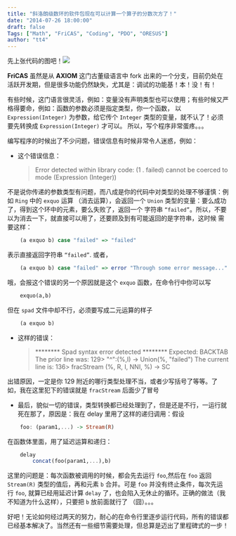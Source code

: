 ```yaml
---
title: "斜洛朗级数环的软件包现在可以计算一个算子的分数次方了！"
date: "2014-07-26 18:00:00"
draft: false
Tags: ["Math", "FriCAS", "Coding", "PDO", "ORESUS"]
author: "tt4"
---
```


先上张代码的图吧！![][image-1]

**FriCAS** 虽然是从 **AXIOM** 这门古董级语言中 fork 出来的一个分支，目前仍处在活跃开发期，但是很多功能仍然缺失，尤其是：调试的功能基！本！没！有！

有些时候，这门语言很灵活，例如：变量没有声明类型也可以使用；有些时候又严格得要命，例如：函数的参数必须是指定类型，你一个函数，
以 `Expression(Integer)` 为参数，给它传个 `Integer` 类型的变量，就不认了！必须要先转换成 `Expression(Integer)` 才可以。
所以，写个程序非常蛋疼。。。

编写程序的时候出了不少问题，错误信息有时候非常令人迷惑，例如：

* 这个错误信息：

	> Error detected within library code: (1 . failed) cannot be coerced to mode (Expression (Integer))  

不是说你传递的参数类型有问题，而八成是你的代码中对类型的处理不够谨慎：例如 `Ring` 中的 `exquo` 运算
（消去运算），会返回一个 `Union` 类型的变量：要么成功了，得到这个环中的元素，要么失败了，返回一个
字符串 `“failed”`。所以，不要以为消去一下，就直接可以用了，还要顾及到有可能返回的是字符串，这时候
需要这样：

```Haskell
    (a exquo b) case "failed" => "failed"
```

表示直接返回字符串 `“failed”`. 或者，

```Haskell
	(a exquo b) case "failed" => error "Through some error message..."
```

哦，会报这个错误的另一个原因就是这个 `exquo` 函数，在命令行中你可以写

```Haskell
	exquo(a,b)
```

但在 `spad` 文件中却不行，必须要写成二元运算的样子

```Haskell
	(a exquo b)
```

* 这样的错误：

	> \*\*\*\*\*\*\*\* Spad syntax error detected \*\*\*\*\*\*\*\*
	> Expected: BACKTAB
	> The prior line was:
	> 129\>             "^":(%,I) -> Union(%, "failed")
	> The current line is:
	> 136\>             fracStream (%, R, I, NNI, %) -\> SC

出错原因，一定是你 129 附近的哪行类型处理不当，或者少写括号了等等。了如，我在这里犯下的错误就是 `fracStream` 后面少了冒号

* 最后，貌似一切的错误，类型转换都已经处理到了，但是还是不行，一运行就死在那了，原因是：我在 delay 里用了这样的递归调用：假设

```Haskell
	foo: (param1,...) -> Stream(R)
```

在函数体里面，用了延迟运算和递归：

```Haskell
	delay
		concat(foo(param1,...),b)
```

这里的问题是：每次函数被调用的时候，都会先去运行 `foo`,然后在 `foo` 返回 `Stream(R)` 类型的值后，再和元素 `b` 合并。可是 `foo` 并没有终止条件，每次先运行 `foo`, 就算已经用延迟计算 `delay` 了，也会陷入无休止的循环。正确的做法（我不知道为什么这样），只要把 `b` 放前面就行了 （囧）。。。

好吧！无论如何经过两天的努力，耐心的在命令行里逐步运行代码，所有的错误都已经基本解决了。当然还有一些细节需要处理，但总算是迈出了里程碑式的一步！

[image-1]:	/Math/_images/fraction.png
